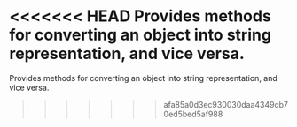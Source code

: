 <<<<<<< HEAD
Provides methods for converting an object into string representation, and vice versa.
=======
Provides methods for converting an object into string representation, and vice versa.
>>>>>>> afa85a0d3ec930030daa4349cb70ed5bed5af988
